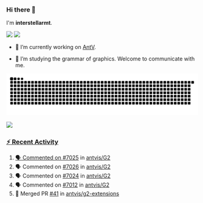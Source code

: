 ### Hi there 👋

I'm **interstellarmt**.

[![](https://img.shields.io/endpoint?url=https://awards.antv.vision/interstellarmt-g2-contributor.json)](https://github.com/antvis/g2)
[![](https://img.shields.io/endpoint?url=https://awards.antv.vision/interstellarmt-gpt-vis-contributor.json)](https://github.com/antvis/gpt-vis)

- 🔭 I’m currently working on [AntV](https://github.com/antvis).

- 📖 I’m studying the grammar of graphics. Welcome to communicate with me.

![](https://raw.githubusercontent.com/interstellarmt/interstellarmt/refs/heads/output/github-contribution-grid-snake.svg)
<div>
  <a href="https://github.com/interstellarmt">
  <img height="180em" src="https://github-readme-stats-eight-theta.vercel.app/api?username=interstellarmt&show_icons=true&include_all_commits=true&count_private=true&theme=tokyonight"/>
</div>
    
### :zap: Recent Activity

<!--START_SECTION:activity-->
1. 🗣 Commented on [#7025](https://github.com/antvis/G2/issues/7025#issuecomment-3060184650) in [antvis/G2](https://github.com/antvis/G2)
2. 🗣 Commented on [#7026](https://github.com/antvis/G2/issues/7026#issuecomment-3060162860) in [antvis/G2](https://github.com/antvis/G2)
3. 🗣 Commented on [#7024](https://github.com/antvis/G2/pull/7024#issuecomment-3060065408) in [antvis/G2](https://github.com/antvis/G2)
4. 🗣 Commented on [#7012](https://github.com/antvis/G2/issues/7012#issuecomment-3055310976) in [antvis/G2](https://github.com/antvis/G2)
5. 🎉 Merged PR [#41](https://github.com/antvis/g2-extensions/pull/41) in [antvis/g2-extensions](https://github.com/antvis/g2-extensions)
<!--END_SECTION:activity-->

